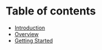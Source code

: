 # Table of contents

* [Introduction](README.md)
* [Overview](overview/README.md)
* [Getting Started](getting_started/README.md)
